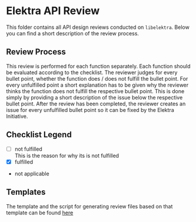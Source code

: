 # Elektra API Review

This folder contains all API design reviews conducted on `libelektra`.
Below you can find a short description of the review process.

## Review Process

This review is performed for each function separately.
Each function should be evaluated according to the checklist.
The reviewer judges for every bullet point, whether the function does / does not fulfill the bullet point.
For every unfulfilled point a short explanation has to be given why the reviewer thinks the function does not fulfill the respective bullet point.
This is done simply by providing a short description of the issue below the respective bullet point.
After the review has been completed, the reviewer creates an issue for every unfulfilled bullet point so it can be fixed by the Elektra Initiative.

## Checklist Legend

- [ ] not fulfilled  
       This is the reason for why its is not fulfilled
- [x] fulfilled
- not applicable

## Templates

The template and the script for generating review files based on that template
can be found [here](/scripts/api_review/README.md)
